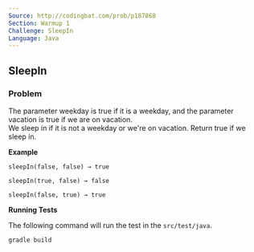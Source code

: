 ```yaml
---
Source: http://codingbat.com/prob/p187868
Section: Warmup 1
Challenge: SleepIn
Language: Java
---
```


## SleepIn

### Problem

The parameter weekday is true if it is a weekday, and the parameter vacation is true if we are on vacation. <br>
We sleep in if it is not a weekday or we're on vacation. Return true if we sleep in.

**Example**

```
sleepIn(false, false) → true

sleepIn(true, false) → false

sleepIn(false, true) → true
```

**Running Tests**

The following command will run the test in the `src/test/java`.
```
gradle build
```
